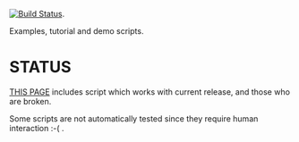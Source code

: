 [![Build Status](https://travis-ci.org/BhallaLab/moose-examples.svg?branch=master)](https://travis-ci.org/BhallaLab/moose-examples).

Examples, tutorial and demo scripts.

# STATUS

[THIS PAGE](http://bhallalab.github.io/moose-examples/) includes script which
works with current release, and those who are broken.

Some scripts are not automatically tested since they require human interaction
:-( .
